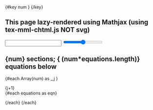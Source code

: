 {#key num }
<MathLazyRenderer />
{/key}

<script>

    import MathLazyRenderer from "$lib/MathJaxer.svelte"
    import { isDarkMode } from "$lib/store.js";
  
    let numMax = 1000
    let num = numMax


    let equations = [
        "\\int_{M}d\\omega=\\int_{\\partial M}\\omega",
        "G_{\\mu\\nu}\\,+\\,\\Lambda g_{\\mu\\nu}\\,=\\,\\kappa T_{\\mu\\nu}",
        " (i\\hbar\\gamma^\\mu \\partial_\\mu  - mc) \\ \\psi = 0 ",
        "\\left\\langle{e^{-\\beta\\,W}}\\right\\rangle = \\,{e^{-\\beta\\,\\triangle\\,F}}",
        "z_{n+1}\\,=\\,z_{n}^{2}\\,+\\,c",
    ];


    let x=2

    $: proseInvert = $isDarkMode ? "prose-invert" : ""
</script>




<article class="prose lg:prose-lg {proseInvert}">


# This page lazy-rendered using Mathjax (using tex-mml-chtml.js NOT svg)

<input type="number" min="1" max={numMax} bind:value={num} />
<input type="range" min="1" max={numMax} bind:value={num} />

## {num} sections; { (num*equations.length)} equations below 

{#each Array(num) as _,j } 
<div>
{j+1}
</div>
{#each equations as eqn}
<p class="p-1 text-red-400" d m={eqn}/>
{/each}
{/each}




</article>

